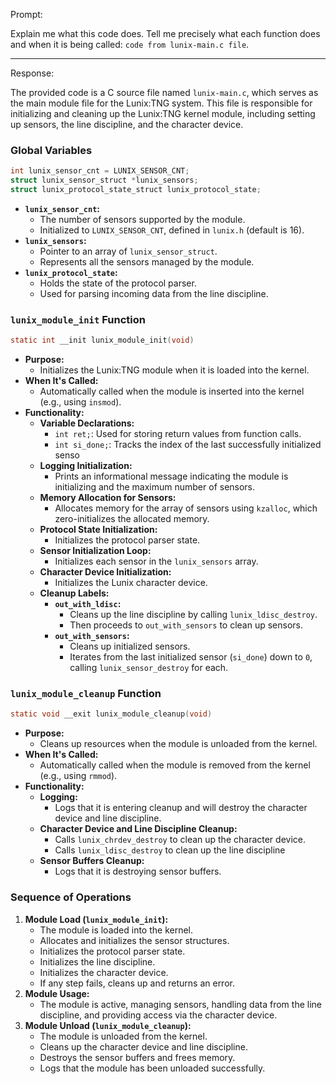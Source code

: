 Prompt:

Explain me what this code does. Tell me precisely what each function does and when it is being called: `code from lunix-main.c file`.

---

Response:

The provided code is a C source file named `lunix-main.c`, which serves as the main module file for the Lunix:TNG system. This file is responsible for initializing and cleaning up the Lunix:TNG kernel module, including setting up sensors, the line discipline, and the character device.

### Global Variables

```c
int lunix_sensor_cnt = LUNIX_SENSOR_CNT;
struct lunix_sensor_struct *lunix_sensors;
struct lunix_protocol_state_struct lunix_protocol_state;
```

- **`lunix_sensor_cnt`:**
    - The number of sensors supported by the module.
    - Initialized to `LUNIX_SENSOR_CNT`, defined in `lunix.h` (default is 16).
- **`lunix_sensors`:**
    - Pointer to an array of `lunix_sensor_struct`.
    - Represents all the sensors managed by the module.
- **`lunix_protocol_state`:**
    - Holds the state of the protocol parser.
    - Used for parsing incoming data from the line discipline.

### `lunix_module_init` Function

```c
static int __init lunix_module_init(void)
```

- **Purpose:**
    - Initializes the Lunix:TNG module when it is loaded into the kernel.
- **When It's Called:**
    - Automatically called when the module is inserted into the kernel (e.g., using `insmod`).
- **Functionality:**
    - **Variable Declarations:**
        - `int ret;`: Used for storing return values from function calls.
        - `int si_done;`: Tracks the index of the last successfully initialized senso
    - **Logging Initialization:**
        - Prints an informational message indicating the module is initializing and the maximum number of sensors.
    - **Memory Allocation for Sensors:**
        - Allocates memory for the array of sensors using `kzalloc`, which zero-initializes the allocated memory.
    - **Protocol State Initialization:**
        - Initializes the protocol parser state.
    - **Sensor Initialization Loop:**
        - Initializes each sensor in the `lunix_sensors` array.
    - **Character Device Initialization:**
        - Initializes the Lunix character device.
    - **Cleanup Labels:**
        - **`out_with_ldisc`:**
            - Cleans up the line discipline by calling `lunix_ldisc_destroy`.
            - Then proceeds to `out_with_sensors` to clean up sensors.
        - **`out_with_sensors`:**
            - Cleans up initialized sensors.
            - Iterates from the last initialized sensor (`si_done`) down to `0`, calling `lunix_sensor_destroy` for each.
    

### `lunix_module_cleanup` Function

```c
static void __exit lunix_module_cleanup(void)
```

- **Purpose:**
    - Cleans up resources when the module is unloaded from the kernel.
- **When It's Called:**
    - Automatically called when the module is removed from the kernel (e.g., using `rmmod`).
- **Functionality:**
    - **Logging:**
        - Logs that it is entering cleanup and will destroy the character device and line discipline.
    - **Character Device and Line Discipline Cleanup:**
        - Calls `lunix_chrdev_destroy` to clean up the character device.
        - Calls `lunix_ldisc_destroy` to clean up the line discipline
    - **Sensor Buffers Cleanup:**
        - Logs that it is destroying sensor buffers.

### **Sequence of Operations**

1. **Module Load (`lunix_module_init`):**
    - The module is loaded into the kernel.
    - Allocates and initializes the sensor structures.
    - Initializes the protocol parser state.
    - Initializes the line discipline.
    - Initializes the character device.
    - If any step fails, cleans up and returns an error.
2. **Module Usage:**
    - The module is active, managing sensors, handling data from the line discipline, and providing access via the character device.
3. **Module Unload (`lunix_module_cleanup`):**
    - The module is unloaded from the kernel.
    - Cleans up the character device and line discipline.
    - Destroys the sensor buffers and frees memory.
    - Logs that the module has been unloaded successfully.
